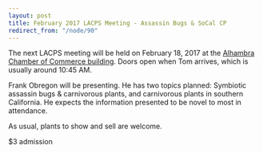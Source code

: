 ```yaml
---
layout: post
title: February 2017 LACPS Meeting - Assassin Bugs & SoCal CP
redirect_from: "/node/90"
---
```


<div class="field field-name-body field-type-text-with-summary field-label-hidden"><div class="field-items"><div class="field-item even"><p>The next LACPS meeting will be held on February 18, 2017 at the <a href="http://lacps.net/where-to-go" alt="" title="Where To Go">Alhambra Chamber of Commerce building</a>. Doors open when Tom arrives, which is usually around 10:45 AM.</p>
<p>Frank Obregon will be presenting. He has two topics planned: Symbiotic assassin bugs &amp; carnivorous plants, and carnivorous plants in southern California. He expects the information presented to be novel to most in attendance.</p>
<p>As usual, plants to show and sell are welcome.</p>
<p>$3 admission</p>
</div></div></div>
